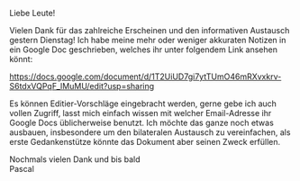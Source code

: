 Liebe Leute!

Vielen Dank für das zahlreiche Erscheinen und den informativen Austausch gestern Dienstag! Ich habe meine mehr oder weniger akkuraten Notizen in ein Google Doc geschrieben, welches ihr unter folgendem Link ansehen könnt:

https://docs.google.com/document/d/1T2UiUD7gi7ytTUmO46mRXvxkrv-S6tdxVQPqF_IMuMU/edit?usp=sharing

Es können Editier-Vorschläge eingebracht werden, gerne gebe ich auch vollen Zugriff, lasst mich einfach wissen mit welcher Email-Adresse ihr Google Docs üblicherweise benutzt. Ich möchte das ganze noch etwas ausbauen, insbesondere um den bilateralen Austausch zu vereinfachen, als erste Gedankenstütze könnte das Dokument aber seinen Zweck erfüllen.

Nochmals vielen Dank und bis bald  
Pascal

